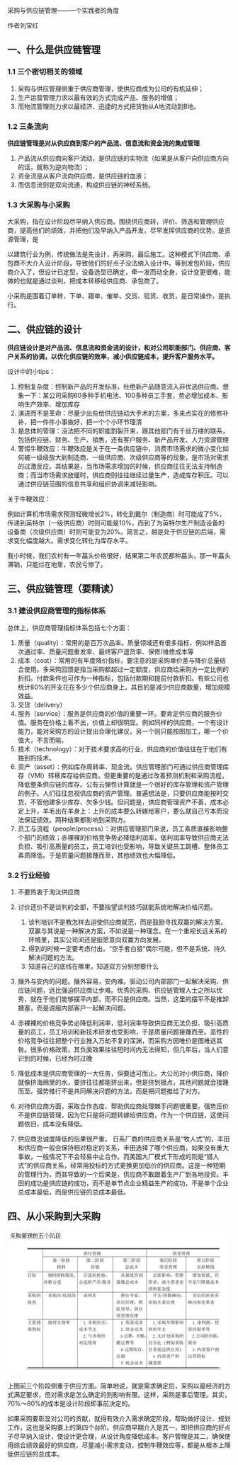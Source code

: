 

采购与供应链管理——一个实践者的角度

作者刘宝红



## 一、什么是供应链管理

### 1.1 三个密切相关的领域

1. 采购与供应管理侧重于供应商管理，使供应商成为公司的有机延伸；
2. 生产运营管理力求以最有效的方式完成产品、服务的增值；
3. 而物流管理则力求以最经济、迅捷的方式把货物从A地流动到B地。

### 1.2 三条流向

**供应链管理是对从供应商到客户的产品流、信息流和资金流的集成管理**

1. 产品流从供应商向客户流动，是供应链的实物流（如果是从客户向供应商方向的话，就称为逆向物流）；
2. 资金流是从客户流向供应商，是供应链的血液；
3. 而信息流则是双向流通，构成供应链的神经系统。

### 1.3 大采购与小采购

大采购，指在设计阶段尽早纳入供应商。围绕供应商转，评价、筛选和管理供应商，提高他们的绩效，并把他们及早纳入产品开发，尽早发挥供应商的优势。是资源管理，是

以建筑行业为例，传统做法是先设计，再采购，最后施工。这种模式下供应商、承包商不大介入设计阶段，导致他们的好点子没法纳入设计中。等到发包阶段，供应商介入了，但设计已定型，设备选型已确定，牵一发而动全身，设计变更很难，能做的也就是通过谈判，把成本转移给供应商、承包商了。

小采购是围着订单转，下单、跟单、催单、交货、验货、收货，是日常操作，是执行。



## 二、供应链的设计

**供应链设计是对产品流、信息流和资金流的设计，和对公司职能部门、供应商、客户关系的协调，以优化供应链的效率，减小供应链成本，提升客户服务水平。**

设计中的小tips：

1. 控制复杂度：控制新产品的开发标准，杜绝新产品随意流入非优选供应商。想象一下：某公司采购60多种手机电池、100多种员工手套，势必增加成本、影响生产效率、增加库存
2. 演进而不是革命：尽量少出些给供应链动大手术的方案，多来点实在的修修补补，把一件件小事做好，把一个个小环节理清
3. 是总体的管理：没法把不同的职能割裂开来，跟其他部门有千丝万缕的联系，包括供应链、财务、生产、销售，还有客户服务、新产品开发、人力资源管理
4. 警惕牛鞭效应：牛鞭效应是关于在一条供应链中，消费市场需求的微小变化如何被一级级放大到制造商、一级供应商、次级供应商等的现象，是市场对需求的过激反应。其结果是，当市场需求增加的时候，供应商往往无法支持制造商；而当市场需求放缓时，供应商则往往继续过量生产，造成库存积压。可以通过供应链范围的信息共享和组织协调来减轻影响。



关于牛鞭效应：

例如计算机市场需求预测轻微增长2%，转化到戴尔（制造商）时可能成了5%，传递到英特尔（一级供应商）时则可能是10%，而到了为英特尔生产制造设备的设备商（次级供应商）时则可能变为20%。简言之，越是处于供应链的后端，需求变化幅度越大。需求变化转化为库存水平。

我小时候，我们农村有一年藠头价格很好，结果第二年农民都种藠头，那一年藠头滞销，只能烂在地里，农民亏惨了。



## 三、供应链管理（要精读）

### 3.1 建设供应商管理的指标体系

总体上，供应商管理指标体系包括七个方面：

1. 质量（quality）：常用的是百万次品率。质量领域还有很多指标，例如样品首次通过率、质量问题重发率、最终客户退货率、保修/维修成本等
2. 成本（cost）：常用的有年度降价指标，要注意的是采购单价差与降价总量结合使用。多采购回馈是指当采购额超过一定额度，供应商给采购方一定比例的折扣。付款条件也可作为一种指标，包括付款期和提前付款折扣。有些公司也统计80%的开支花在多少个供应商身上。其目的是减少供应商数量，增加规模效益。
3. 交货（delivery）
4. 服务（service）：服务是供应商的价值的重要一环。要肯定供应商的服务价值。服务在价格上看不出，价值上却很明显。例如同样的供应商，一个有设计能力，能对采购方的设计提出合理化建议，另一个则只能按图加工，哪一个价值大，不言而喻。
5. 技术（technology）：对于技术要求高的行业，供应商的价值往往在于他们有独到的技术。
6. 资产（asset）：例如库存周转率、现金流。供应管理部门可通过供应商管理库存（VMI）转移库存给供应商，但更重要的是通过改善预测机制和采购流程，降低整条供应链的库存。公有云弹性计算就是一个很好的库存管理和资产管理的例子。人们往往忽视供应商的资产管理。普遍想法是，只要供应商能按时交货，不管他建多少库存、欠多少钱。但问题是，供应商管理资产不善，成本必定上升，羊毛出在羊身上：上升的成本要么转嫁给客户，要么就自己亏本而没法保证绩效。两种结果都影响到采购方。
7. 员工与流程（people/process）：对供应管理部门来说，员工素质直接影响整个部门的绩效；赤裸裸的价格竞争势必降低利润率，低利润率导致供应商无法负担、吸引高质量的员工，员工培训也受影响，导致关键员工跳槽、整体员工素质降低。于是质量问题接踵而至，其他绩效也大幅降低。

### 3.2 行业经验

1. 不要热衷于淘汰供应商

2. 讨价还价不是谈判的全部，不要指望谈判技巧就能系统地解决价格问题。

   1. 谈判培训不是教怎样去迫使供应商就范，而是鼓励寻找双赢的解决方案。双赢与其说是一种解决方案，不如说是一种理念。在一个重视长远关系的环境里，其实公司间还是挺愿意向双赢方向发展。
   2. 得到的时候一定要考虑付出。“空手套白狼”偶尔可能，但不是系统、持久解决问题的方法。
   3. 知道自己的底线在哪里，知道双方分别想要什么

3. 攘外与安内的问题。攘外容易，安内难。驱动公司内部部门一起解决采购、供应链问题，远比强迫供应商让步难。优秀的采购、供应链管理人士之所以优秀，就在于他们能够摆平内部，而不只是供应商。当然，这里的摆平不是推卸搪塞，而是说服内部客户一起解决问题。

4. 赤裸裸的价格竞争势必降低利润率，低利润率导致供应商无法负担、吸引高质量的员工，员工培训和新技术研发也受影响，于是质量问题接踵而至。恶性的价格竞争往往把整个行业推入万劫不复的深渊，而采购方因唯价是图难逃其咎。很多价格政策，其负面效果往往短时间内无法得知，但几年后，当人们意识到的时候，已经为时过晚

5. 降低成本是供应商管理的一大任务，但要适可而止。大公司对小供应商，降价就像挤海绵里的水，要挤往往都能挤出来，但是挤到极点，其他问题就会接踵而至。强势推行不是共同解决问题的方法，而是把问题推给了对方。

6. 对待供应商方面，采取合作态度、帮助供应商处理棘手问题很重要。强势压价不是供应链管理，因为它只是将问题转嫁给供应商，作为一个供应链，这使问题依旧，成本没有降低。

7. 供应商忠诚度降低的后果很严重。 日系厂商的供应商关系是“牧人式”的，丰田和供应商一般会保持相对稳定的关系，丰田选择了哪个供应商，如果没有重大事故，一般情况下不会轻易中止合作。而美国大厂模式下形成的则是“猎人式”的供应商关系，经常用投标的方式更换更加低价的供应商。这是一种短期的管理行为，而其导致的一个后果是，供应商不敢跟着生产厂到各地投资。丰田的成功是供应链的成功，而不是单节点企业精益生产的成功，不是单个企业总成本最低，而是供应链的总成本最低。

   

## 四、从小采购到大采购

![采购管理的五个阶段](img\\purchase\\small2big.JPG)

上图前三个阶段侧重于供应方面。简单地说，就是需求确定后，采购以最经济的方式满足要求，但对需求是怎么确定的则影响有限。这样，采购是事后管理。其实，70%～80%的成本是设计阶段即事前决定的。

如果采购要彰显对公司的贡献，就得有效介入需求确定阶段，帮助做好设计、规划工作，这也是采购要上的第四个台阶。供应商早期介入是其一，即把供应商的好点子尽早纳入设计，使设计更合理，从设计角度降低成本。客户管理是其二，确保使用综合绩效最好的供应商，尽量减小需求变动，控制牛鞭效应等，都是从根本上降低供应链的总成本。

